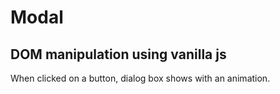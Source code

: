 # Modal
## DOM manipulation using vanilla js

When clicked on a button, dialog box shows with an animation. 



